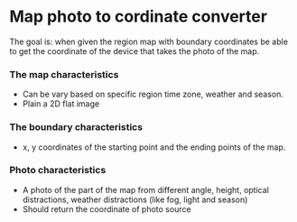 # Map photo to cordinate converter

The goal is: when given the region map with boundary coordinates be able to get the
coordinate of the device that takes the photo of the map.

### The map characteristics
- Can be vary based on specific region time zone, weather and season.
- Plain a 2D flat image

### The boundary characteristics
- x, y coordinates of the starting point and the ending points of the map.

### Photo characteristics
- A photo of the part of the map from different angle, height, optical distractions,
weather distractions (like fog, light and season)
- Should return the coordinate of photo source